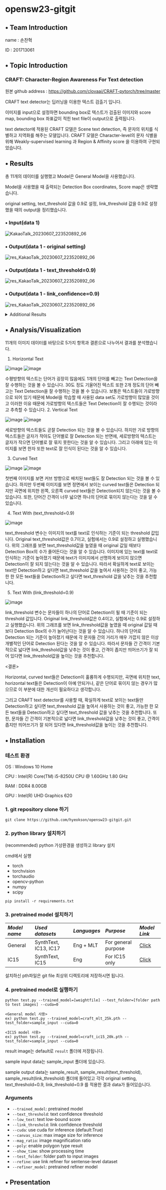 # opensw23-gitgit

## • Team Introduction

name : 손찬혁
    
ID : 201713061
   
## • Topic Introduction
### CRAFT: Character-Region Awareness For Text detection
원본 github address : https://github.com/clovaai/CRAFT-pytorch/tree/master

CRAFT text detector는 딥러닝을 이용한 텍스트 검출기 입니다. 

이미지를 input으로 설정하면 bounding box로 텍스트가 검출된 이미지와 score map, bounding box 좌표값이 적힌 text file이 output으로 출력됩니다. 

text detector에 적용된 CRAFT 모델은 Scene text detection, 즉 문자의 위치를 식별하고 지역화를 해주는 모델입니다. CRAFT 모델은 Character-level의 문자 식별을 위해 Weakly-supervised learning 과 Region & Affinity score 을 이용하여 구현되었습니다. 
    
## • Results

총 11개의 데이터를 실행했고 Model은 General Model을 사용했습니다.

Model을 사용했을 때 출력되는 Detection Box coordinates, Score map은 생략했습니다.

original setting, text_threshold 값을 0.9로 설정, link_threshold 값을 0.9로 설정했을 때의 output을 정리했습니다.

### • Input(data 1)

![KakaoTalk_20230607_223520892_06](https://github.com/hyeokson/opensw23-gitgit/assets/127181634/9818d2c2-49b7-4652-8821-c30ec59fe480)

### • Output(data 1 - original setting)

![res_KakaoTalk_20230607_223520892_06](https://github.com/hyeokson/opensw23-gitgit/assets/127181634/1a2cb6c6-07a5-4e04-be45-c7de9e83dd84)

### • Output(data 1 - text_threshold=0.9)

![res_KakaoTalk_20230607_223520892_06](https://github.com/hyeokson/opensw23-gitgit/assets/127181634/f4ff409c-77dd-4fa5-8df8-cc7812657a3e)

### • Output(data 1 - link_confidence=0.9)

![res_KakaoTalk_20230607_223520892_06](https://github.com/hyeokson/opensw23-gitgit/assets/127181634/804ec884-3452-422a-b52e-886dd706372f)

<details markdown="1">
<summary>Additional Results</summary>

### • Input(data 2)

![KakaoTalk_20230608_062945799_02](https://github.com/hyeokson/opensw23-gitgit/assets/127181634/80b62acc-1a97-40e5-8401-b6cf2910b96f)

### • Output(data 2 - original setting)

![res_KakaoTalk_20230608_062945799_02](https://github.com/hyeokson/opensw23-gitgit/assets/127181634/323ba9a2-96f5-471b-8af0-cdb554bd6085)

### • Output(data 2 - text_threshold=0.9)

![res_KakaoTalk_20230608_062945799_02](https://github.com/hyeokson/opensw23-gitgit/assets/127181634/bf1a4093-154e-4e21-8179-95eacfa410a3)

### • Output(data 2 - link_confidence=0.9)

![res_KakaoTalk_20230608_062945799_02](https://github.com/hyeokson/opensw23-gitgit/assets/127181634/662cc11d-389c-486f-bdbb-15785c5f2440)

### • Input(data 3)

![KakaoTalk_20230607_223520892_02](https://github.com/hyeokson/opensw23-gitgit/assets/127181634/545fde7e-9d5d-460c-b24e-12158fd0cdf1)

### • Output(data 3 - original setting)

![res_KakaoTalk_20230607_223520892_02](https://github.com/hyeokson/opensw23-gitgit/assets/127181634/babc0671-97be-42b6-9b62-f81527164dce)

### • Output(data 3 - text_threshold=0.9)

![res_KakaoTalk_20230607_223520892_02](https://github.com/hyeokson/opensw23-gitgit/assets/127181634/2562e462-3aab-4a61-8bc4-72043d3924d8)

### • Output(data 3 - link_confidence=0.9)

![res_KakaoTalk_20230607_223520892_02](https://github.com/hyeokson/opensw23-gitgit/assets/127181634/b2242be0-86d7-41f1-afb1-2a2660fbe626)

### • Input(data 4)

![KakaoTalk_20230608_062945799](https://github.com/hyeokson/opensw23-gitgit/assets/127181634/b03d6556-144e-4d9f-bd3c-31a0b074b1c9)

### • Output(data 4 - original setting)

![res_KakaoTalk_20230608_062945799](https://github.com/hyeokson/opensw23-gitgit/assets/127181634/0e3b396a-c31d-4747-94a4-74b372dd595d)

### • Output(data 4 - text_threshold=0.9)

![res_KakaoTalk_20230608_062945799](https://github.com/hyeokson/opensw23-gitgit/assets/127181634/059ed9bc-6f6c-4a1c-b736-a7241825a8e8)

### • Output(data 4 - link_confidence=0.9)

![res_KakaoTalk_20230608_062945799](https://github.com/hyeokson/opensw23-gitgit/assets/127181634/175a4a84-9c49-4030-8f41-3519bbdfb486)

### • Input(data 5)

![KakaoTalk_20230608_062945799_01](https://github.com/hyeokson/opensw23-gitgit/assets/127181634/f3f5ec50-5ca2-4615-964b-fb202c836d49)

### • Output(data 5 - original setting)

![res_KakaoTalk_20230608_062945799_01](https://github.com/hyeokson/opensw23-gitgit/assets/127181634/2362af6f-4640-4055-8ec1-aaadb01b426c)

### • Output(data 5 - text_threshold=0.9)

![res_KakaoTalk_20230608_062945799_01](https://github.com/hyeokson/opensw23-gitgit/assets/127181634/c270778f-b6c7-4618-bffe-32ab0eb6bfa4)

### • Output(data 5 - link_confidence=0.9)

![res_KakaoTalk_20230608_062945799_01](https://github.com/hyeokson/opensw23-gitgit/assets/127181634/ecb3701d-077d-48a1-bbd0-230471d77bb5)

### • Input(data 6)

![KakaoTalk_20230608_062945799_03](https://github.com/hyeokson/opensw23-gitgit/assets/127181634/98d24ed7-d762-4909-a8ca-98f65e0872e3)

### • Output(data 6 - original setting)

![res_KakaoTalk_20230608_062945799_03](https://github.com/hyeokson/opensw23-gitgit/assets/127181634/5b5efa14-6140-448a-98a4-d91e1d98aca9)

### • Output(data 6 - text_threshold=0.9)

![res_KakaoTalk_20230608_062945799_03](https://github.com/hyeokson/opensw23-gitgit/assets/127181634/c160669d-fed4-4074-bfc0-94749004d369)

### • Output(data 6 - link_confidence=0.9)

![res_KakaoTalk_20230608_062945799_03](https://github.com/hyeokson/opensw23-gitgit/assets/127181634/e4dec316-5aee-46ae-895c-2dd01f1fad1a)

### • Input(data 7)

![KakaoTalk_20230608_062945799_04](https://github.com/hyeokson/opensw23-gitgit/assets/127181634/37780883-375c-4881-9425-0576f8cd2c70)

### • Output(data 7 - original setting)

![res_KakaoTalk_20230608_062945799_04](https://github.com/hyeokson/opensw23-gitgit/assets/127181634/874cf637-1c6d-4da8-ab0f-e6319e873bde)

### • Output(data 7 - text_threshold=0.9)

![res_KakaoTalk_20230608_062945799_04](https://github.com/hyeokson/opensw23-gitgit/assets/127181634/41e43edd-2364-47a0-81c8-70183d79add9)

### • Output(data 7 - link_confidence=0.9)

![res_KakaoTalk_20230608_062945799_04](https://github.com/hyeokson/opensw23-gitgit/assets/127181634/a14de76e-1d82-4cb2-b650-6fae7883db71)

### • Input(data 8)

![KakaoTalk_20230608_062945799_05](https://github.com/hyeokson/opensw23-gitgit/assets/127181634/80a7be66-bc57-409f-81db-0f8bd51886aa)

### • Output(data 8 - original setting)

![res_KakaoTalk_20230608_062945799_05](https://github.com/hyeokson/opensw23-gitgit/assets/127181634/59904e45-ed80-4a14-af87-d98d90d742c3)

### • Output(data 8 - text_threshold=0.9)

![res_KakaoTalk_20230608_062945799_05](https://github.com/hyeokson/opensw23-gitgit/assets/127181634/b9323ac1-2580-4850-847d-8ea69c661af4)

### • Output(data 8 - link_confidence=0.9)

![res_KakaoTalk_20230608_062945799_05](https://github.com/hyeokson/opensw23-gitgit/assets/127181634/6c32a628-7cef-4a56-bfa9-0d36f436129c)

### • Input(data 9)

![KakaoTalk_20230608_062945799_06](https://github.com/hyeokson/opensw23-gitgit/assets/127181634/cc3b8618-6d70-4e22-ad0b-f5cca77dfac4)

### • Output(data 9 - original setting)

![res_KakaoTalk_20230608_062945799_06](https://github.com/hyeokson/opensw23-gitgit/assets/127181634/838be92d-b66c-44b4-a0a4-593af040aa2d)

### • Output(data 9 - text_threshold=0.9)

![res_KakaoTalk_20230608_062945799_06](https://github.com/hyeokson/opensw23-gitgit/assets/127181634/5cf0f366-611b-43e4-8e8f-82467b0e6c94)

### • Output(data 9 - link_confidence=0.9)

![res_KakaoTalk_20230608_062945799_06](https://github.com/hyeokson/opensw23-gitgit/assets/127181634/3353aa62-63d5-45ff-8e3e-7cd0fba95dd9)

### • Input(data 10)

![KakaoTalk_20230608_062945799_07](https://github.com/hyeokson/opensw23-gitgit/assets/127181634/cb42304d-de4d-4417-b47d-b04b23745a2d)

### • Output(data 10 - original setting)

![res_KakaoTalk_20230608_062945799_07](https://github.com/hyeokson/opensw23-gitgit/assets/127181634/ff10df63-43bf-4945-9ca9-648fe501505a)

### • Output(data 10 - text_threshold=0.9)

![res_KakaoTalk_20230608_062945799_07](https://github.com/hyeokson/opensw23-gitgit/assets/127181634/561553e3-5039-4cb2-9211-4e150357fa31)

### • Output(data 10 - link_confidence=0.9)

![res_KakaoTalk_20230608_062945799_07](https://github.com/hyeokson/opensw23-gitgit/assets/127181634/ff15b894-91f1-4817-9a84-08c55c507da9)

### • Input(data 11)

![KakaoTalk_20230608_063256526](https://github.com/hyeokson/opensw23-gitgit/assets/127181634/ef3fadc4-0638-47ef-8bdc-6529ce11794d)

### • Output(data 11 - original setting)

![res_KakaoTalk_20230608_063256526](https://github.com/hyeokson/opensw23-gitgit/assets/127181634/06e67aca-87e3-49be-a665-6e431c7a12ff)

### • Output(data 11 - text_threshold=0.9)

![res_KakaoTalk_20230608_063256526](https://github.com/hyeokson/opensw23-gitgit/assets/127181634/4e6d1b18-7463-4256-a157-a027ce277282)

### • Output(data 11 - link_confidence=0.9)

![res_KakaoTalk_20230608_063256526](https://github.com/hyeokson/opensw23-gitgit/assets/127181634/138153d1-fa76-428f-8044-adf9dc29166a)

</details>

## • Analysis/Visualization

11개의 이미지 데이터를 바탕으로 5가지 항목과 결론으로 나누어서 결과를 분석했습니다.

1. Horizontal Text

![image](https://github.com/hyeokson/opensw23-gitgit/assets/127181634/72976867-0df3-422d-ae94-d643eabdf4f8)
![image](https://github.com/hyeokson/opensw23-gitgit/assets/127181634/15dbf48e-f48d-4d80-b9e2-42274cbe1960)

수평방향의 텍스트는 단어가 굉장히 많음에도 1개의 단어를 빼고는 Text Detection을 잘 수행하는 것을 볼 수 있습니다. 30도 정도 기울어진 텍스트 또한 2개 정도의 단어 빼고는 Text Detection을 잘 수행하는 것을 볼 수 있습니다. 보통은 텍스트들이 가로방향으로 되어 있기 때문에 Model을 학습할 때 사용된 data set도 가로방향이 많았을 것이고 이러한 이유 때문에 가로방향의 텍스트들은 Text Detection이 잘 수행되는 것이라고 추측할 수 있습니다.
2. Vertical Text

![image](https://github.com/hyeokson/opensw23-gitgit/assets/127181634/fa6bd7b0-76f3-4bad-8c78-bb7162f107ec)
![image](https://github.com/hyeokson/opensw23-gitgit/assets/127181634/c4d13d2e-b8c4-4a50-a43e-329b7261b7d0)


세로방향의 텍스트들도 곧잘 Detection 되는 것을 볼 수 있습니다. 하지만 가로 방향의 텍스트들은 글자가 작아도 단어별로 잘 Detection 되는 반면에, 세로방향의 텍스트는 글자가 작으면 단어별로 잘 묶지 못한다는 것을 알 수 있습니다. 그리고 아래에 있는 이미지를 보면 한자 또한 text로 잘 인식이 된다는 것을 알 수 있습니다.

3. Curved Text

![image](https://github.com/hyeokson/opensw23-gitgit/assets/127181634/31132e29-cde0-4253-b558-5ed69d754dcf)
![image](https://github.com/hyeokson/opensw23-gitgit/assets/127181634/93d8f86f-5c29-43ad-95b4-e65f5e321a8b)


첫번째 이미지를 보면 커브 방향으로 배치된 text들도 잘 Detection 되는 것을 볼 수 있습니다. 하지만 두번째 이미지를 보면 정면에서 보이는 curved text들은 Detection 되지만 곡면에 위치한 왼쪽, 오른쪽 curved text들은 Detection되지 않는다는 것을 볼 수 있습니다. 또한, 단어간 간격이 너무 넓으면 하나의 단어로 묶이지 않는다는 것을 알 수 있습니다.

4. Text With (text_threshold=0.9) 

![image](https://github.com/hyeokson/opensw23-gitgit/assets/127181634/2239240c-b733-452e-a78d-d0ac0b5c8a40)

text_threshold 변수는 이미지의 text를 text로 인식하는 기준이 되는 threshold 값입니다. Original text_threshold값은 0.7이고, 실험에서는 0.9로 설정하고 실행했습니다. 위의 그래프를 보면 text_threshold값을 높였을 때 original 값일 때보다 Detection Box의 수가 줄어든다는 것을 알 수 있습니다. 이미지에 있는 text를 text로 인식하는 기준이 높아졌기 때문에 text가 이미지에서 선명하게 보이지 않으면 Detection이 잘 되지 않는다는 것을 알 수 있습니다. 따라서 확실하게 text로 보이는 text만 Detection하고 싶다면 text_threshold 값을 높여서 사용하는 것이 좋고, 가능한 한 모든 text들을 Detection하고 싶다면 text_threshold 값을 낮추는 것을 추천합니다. 

5. Text With (link_threshold=0.9)

![image](https://github.com/hyeokson/opensw23-gitgit/assets/127181634/733832c1-faa5-4885-ae49-e79e10796139)

link_threshold 변수는 문자들이 하나의 단어로 Detection이 될 때 기준이 되는 threshold 값입니다. Original link_threshold값은 0.4이고, 실험에서는 0.9로 설정하고 실행했습니다. 위의 그래프를 보면 link_threshold값을 높였을 때 original 값일 때보다 Detection Box의 수가 늘어난다는 것을 알 수 있습니다. 하나의 단어로 Detection 되는 기준이 높아졌기 때문에 각 문자들 간의 거리가 매우 가깝지 않은 이상 개별적인 단어로 Detection 된다는 것을 알 수 있습니다. 따라서 문자들 간 간격이 기본적으로 넓다면 link_threshold값을 낮추는 것이 좋고, 간격이 좁지만 띄어쓰기가 잘 되어 있다면 link_threshold값을 높이는 것을 추천합니다.

<결론>

Horizontal, curved text들은 Detection이 훌륭하게 수행되지만, 곡면에 위치한 text, horizontal text들은 Detection이 아예 안되거나, 같은 단어로 묶이지 않는 경우가 많으므로 이 부분에 대한 개선이 필요하다고 생각합니다. 

그리고 CRAFT text detector를 사용할 때, 확실하게 text로 보이는 text들만 Detection하고 싶다면 text_threshold 값을 높여서 사용하는 것이 좋고, 가능한 한 모든 text들을 Detection하고 싶다면 text_threshold 값을 낮추는 것을 추천합니다. 또한, 문자들 간 간격이 기본적으로 넓다면 link_threshold값을 낮추는 것이 좋고, 간격이 좁지만 띄어쓰기가 잘 되어 있다면 link_threshold값을 높이는 것을 추천합니다.


## • Installation

### 테스트 환경
OS : Windows 10 Home

CPU : Intel(R) Core(TM) i5-8250U CPU @ 1.60GHz   1.80 GHz

RAM : DDR4 8.00GB

GPU : Intel(R) UHD Graphics 620
    
### 1. git repository clone 하기
```
git clone https://github.com/hyeokson/opensw23-gitgit.git
```
### 2. python library 설치하기
(recommended) python 가상환경을 생성하고 library 설치

cmd에서 실행

- torch
- torchvision
- torchaudio
- opencv-python
- numpy
- scipy 
```
pip install -r requirements.txt
```
### 3. pretrained model 설치하기
*Model name* | *Used datasets* | *Languages* | *Purpose* | *Model Link* |
 | :--- | :--- | :--- | :--- | :--- |
General | SynthText, IC13, IC17 | Eng + MLT | For general purpose | [Click](https://drive.google.com/open?id=1Jk4eGD7crsqCCg9C9VjCLkMN3ze8kutZ)
IC15 | SynthText, IC15 | Eng | For IC15 only | [Click](https://drive.google.com/open?id=1i2R7UIUqmkUtF0jv_3MXTqmQ_9wuAnLf)

설치하신 pth파일은 git file 최상위 디렉토리에 저장하시면 됩니다.

### 4. pretrained model로 실행하기
```
python test.py --trained_model=[weightfile] --test_folder=[folder path to test images] --cuda=0

<General model 사용>
ex) python test.py --trained_model=craft_mlt_25k.pth --test_folder=sample_input --cuda=0

<IC15 model 사용>
ex) python test.py --trained_model=craft_ic15_20k.pth --test_folder=sample_input --cuda=0
```
result image는 default로 `result` 폴더에 저장됩니다.

sample input data는 sample_input 폴더에 있습니다.

sample output data는 sample_result, sample_result(text_threshold), sample_result(link_threshold) 폴더에 들어있고 각각 original setting, text_threshold=0.9, link_threshold=0.9 를 적용한 결과 data가 들어있습니다.
### Arguments
* `--trained_model`: pretrained model
* `--text_threshold`: text confidence threshold
* `--low_text`: text low-bound score
* `--link_threshold`: link confidence threshold
* `--cuda`: use cuda for inference (default:True)
* `--canvas_size`: max image size for inference
* `--mag_ratio`: image magnification ratio
* `--poly`: enable polygon type result
* `--show_time`: show processing time
* `--test_folder`: folder path to input images
* `--refine`: use link refiner for sentense-level dataset
* `--refiner_model`: pretrained refiner model

## • Presentation
   

